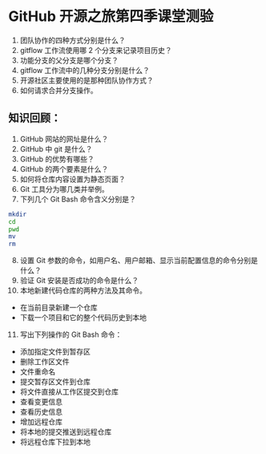 # GitHub 开源之旅第四季课堂测验

1. 团队协作的四种方式分别是什么？
2. gitflow 工作流使用哪 2 个分支来记录项目历史？
3. 功能分支的父分支是哪个分支？
4. gitflow 工作流中的几种分支分别是什么？
5. 开源社区主要使用的是那种团队协作方式？
6. 如何请求合并分支操作。

## 知识回顾：

1. GitHub 网站的网址是什么？
2. GitHub 中 git 是什么？
3. GitHub 的优势有哪些？
4. GitHub 的两个要素是什么？
5. 如何将仓库内容设置为静态页面？
6. Git 工具分为哪几类并举例。
7. 下列几个 Git Bash 命令含义分别是？

  ```bash
  mkdir
  cd
  pwd
  mv
  rm
  ```

8. 设置 Git 参数的命令，如用户名、用户邮箱、显示当前配置信息的命令分别是什么？
9. 验证 Git 安装是否成功的命令是什么？
10. 本地新建代码仓库的两种方法及其命令。

  - 在当前目录新建一个仓库
  - 下载一个项目和它的整个代码历史到本地

11. 写出下列操作的 Git Bash 命令：

  - 添加指定文件到暂存区 
  - 删除工作区文件 
  - 文件重命名 
  - 提交暂存区文件到仓库 
  - 将文件直接从工作区提交到仓库 
  - 查看变更信息 
  - 查看历史信息 
  - 增加远程仓库 
  - 将本地的提交推送到远程仓库 
  - 将远程仓库下拉到本地
